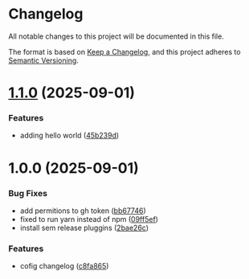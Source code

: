 # Changelog

All notable changes to this project will be documented in this file.

The format is based on [Keep a Changelog](https://keepachangelog.com/en/1.1.0/),
and this project adheres to [Semantic Versioning](https://semver.org/spec/v2.0.0.html).


# [1.1.0](https://github.com/xdigu/semver-release-running/compare/v1.0.0...v1.1.0) (2025-09-01)


### Features

* adding hello world ([45b239d](https://github.com/xdigu/semver-release-running/commit/45b239db84bc25498a379e4d2e4b07e26bd948a7))

# 1.0.0 (2025-09-01)


### Bug Fixes

* add permitions to gh token ([bb67746](https://github.com/xdigu/semver-release-running/commit/bb67746468490b51002eaad482ef15d2c83d59b3))
* fixed to run yarn instead of npm ([09ff5ef](https://github.com/xdigu/semver-release-running/commit/09ff5ef9d2aad365ad201a1504311f616d1194d2))
* install sem release pluggins ([2bae26c](https://github.com/xdigu/semver-release-running/commit/2bae26cf0f74b976170768b46d58ad9e4222f0b8))


### Features

* cofig changelog ([c8fa865](https://github.com/xdigu/semver-release-running/commit/c8fa8658c74fd83040ac52526e72c18c60c0009d))
